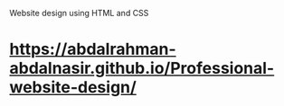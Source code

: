 
Website design using HTML and CSS

# https://abdalrahman-abdalnasir.github.io/Professional-website-design/
